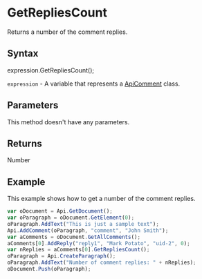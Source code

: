# GetRepliesCount

Returns a number of the comment replies.

## Syntax

expression.GetRepliesCount();

`expression` - A variable that represents a [ApiComment](../ApiComment.md) class.

## Parameters

This method doesn't have any parameters.

## Returns

Number

## Example

This example shows how to get a number of the comment replies.

```javascript
var oDocument = Api.GetDocument();
var oParagraph = oDocument.GetElement(0);
oParagraph.AddText("This is just a sample text");
Api.AddComment(oParagraph, "comment", "John Smith");
var aComments = oDocument.GetAllComments();
aComments[0].AddReply("reply1", "Mark Potato", "uid-2", 0);
var nReplies = aComments[0].GetRepliesCount();
oParagraph = Api.CreateParagraph();
oParagraph.AddText("Number of comment replies: " + nReplies);
oDocument.Push(oParagraph);
```
